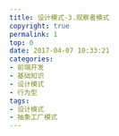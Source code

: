 ```yaml
---
title: 设计模式-3.观察者模式
copyright: true
permalink: 1
top: 0
date: 2017-04-07 10:33:21
categories:
- 前端开发
- 基础知识
- 设计模式
- 行为型
tags:
- 设计模式
- 抽象工厂模式
---
```

